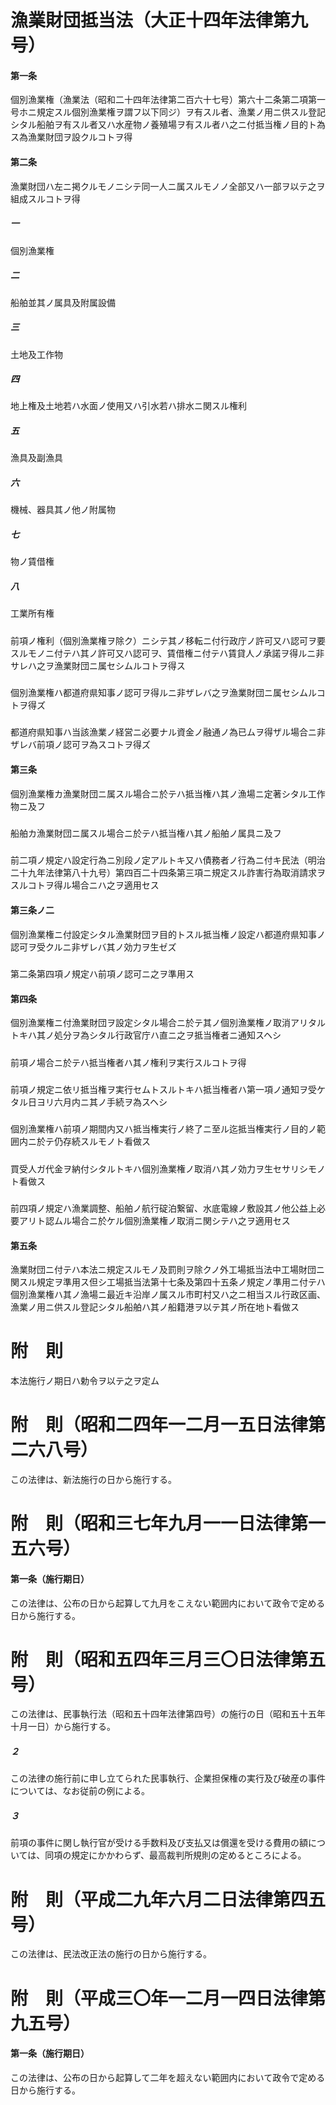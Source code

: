 # 漁業財団抵当法（大正十四年法律第九号）
#### 第一条
個別漁業権（漁業法（昭和二十四年法律第二百六十七号）第六十二条第二項第一号ホニ規定スル個別漁業権ヲ謂フ以下同ジ）ヲ有スル者、漁業ノ用ニ供スル登記シタル船舶ヲ有スル者又ハ水産物ノ養殖場ヲ有スル者ハ之ニ付抵当権ノ目的ト為ス為漁業財団ヲ設クルコトヲ得
#### 第二条
漁業財団ハ左ニ掲クルモノニシテ同一人ニ属スルモノノ全部又ハ一部ヲ以テ之ヲ組成スルコトヲ得
##### 一
個別漁業権
##### 二
船舶並其ノ属具及附属設備
##### 三
土地及工作物
##### 四
地上権及土地若ハ水面ノ使用又ハ引水若ハ排水ニ関スル権利
##### 五
漁具及副漁具
##### 六
機械、器具其ノ他ノ附属物
##### 七
物ノ賃借権
##### 八
工業所有権
##### 
前項ノ権利（個別漁業権ヲ除ク）ニシテ其ノ移転ニ付行政庁ノ許可又ハ認可ヲ要スルモノニ付テハ其ノ許可又ハ認可ヲ、賃借権ニ付テハ賃貸人ノ承諾ヲ得ルニ非サレハ之ヲ漁業財団ニ属セシムルコトヲ得ス
##### 
個別漁業権ハ都道府県知事ノ認可ヲ得ルニ非ザレバ之ヲ漁業財団ニ属セシムルコトヲ得ズ
##### 
都道府県知事ハ当該漁業ノ経営ニ必要ナル資金ノ融通ノ為已ムヲ得ザル場合ニ非ザレバ前項ノ認可ヲ為スコトヲ得ズ
#### 第三条
個別漁業権カ漁業財団ニ属スル場合ニ於テハ抵当権ハ其ノ漁場ニ定著シタル工作物ニ及フ
##### 
船舶カ漁業財団ニ属スル場合ニ於テハ抵当権ハ其ノ船舶ノ属具ニ及フ
##### 
前二項ノ規定ハ設定行為ニ別段ノ定アルトキ又ハ債務者ノ行為ニ付キ民法（明治二十九年法律第八十九号）第四百二十四条第三項ニ規定スル詐害行為取消請求ヲスルコトヲ得ル場合ニハ之ヲ適用セス
#### 第三条ノ二
個別漁業権ニ付設定シタル漁業財団ヲ目的トスル抵当権ノ設定ハ都道府県知事ノ認可ヲ受クルニ非ザレバ其ノ効力ヲ生ゼズ
##### 
第二条第四項ノ規定ハ前項ノ認可ニ之ヲ準用ス
#### 第四条
個別漁業権ニ付漁業財団ヲ設定シタル場合ニ於テ其ノ個別漁業権ノ取消アリタルトキハ其ノ処分ヲ為シタル行政官庁ハ直ニ之ヲ抵当権者ニ通知スヘシ
##### 
前項ノ場合ニ於テハ抵当権者ハ其ノ権利ヲ実行スルコトヲ得
##### 
前項ノ規定ニ依リ抵当権ヲ実行セムトスルトキハ抵当権者ハ第一項ノ通知ヲ受ケタル日ヨリ六月内ニ其ノ手続ヲ為スヘシ
##### 
個別漁業権ハ前項ノ期間内又ハ抵当権実行ノ終了ニ至ル迄抵当権実行ノ目的ノ範囲内ニ於テ仍存続スルモノト看做ス
##### 
買受人ガ代金ヲ納付シタルトキハ個別漁業権ノ取消ハ其ノ効力ヲ生セサリシモノト看做ス
##### 
前四項ノ規定ハ漁業調整、船舶ノ航行碇泊繋留、水底電線ノ敷設其ノ他公益上必要アリト認ムル場合ニ於ケル個別漁業権ノ取消ニ関シテハ之ヲ適用セス
#### 第五条
漁業財団ニ付テハ本法ニ規定スルモノ及罰則ヲ除クノ外工場抵当法中工場財団ニ関スル規定ヲ準用ス但シ工場抵当法第十七条及第四十五条ノ規定ノ準用ニ付テハ個別漁業権ハ其ノ漁場ニ最近キ沿岸ノ属スル市町村又ハ之ニ相当スル行政区画、漁業ノ用ニ供スル登記シタル船舶ハ其ノ船籍港ヲ以テ其ノ所在地ト看做ス
# 附　則
本法施行ノ期日ハ勅令ヲ以テ之ヲ定ム
# 附　則（昭和二四年一二月一五日法律第二六八号）
この法律は、新法施行の日から施行する。
# 附　則（昭和三七年九月一一日法律第一五六号）
#### 第一条（施行期日）
この法律は、公布の日から起算して九月をこえない範囲内において政令で定める日から施行する。
# 附　則（昭和五四年三月三〇日法律第五号）
この法律は、民事執行法（昭和五十四年法律第四号）の施行の日（昭和五十五年十月一日）から施行する。
##### ２
この法律の施行前に申し立てられた民事執行、企業担保権の実行及び破産の事件については、なお従前の例による。
##### ３
前項の事件に関し執行官が受ける手数料及び支払又は償還を受ける費用の額については、同項の規定にかかわらず、最高裁判所規則の定めるところによる。
# 附　則（平成二九年六月二日法律第四五号）
この法律は、民法改正法の施行の日から施行する。
# 附　則（平成三〇年一二月一四日法律第九五号）
#### 第一条（施行期日）
この法律は、公布の日から起算して二年を超えない範囲内において政令で定める日から施行する。
